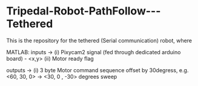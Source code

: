 # Tripedal-Robot-PathFollow---Tethered


This is the repository for the tethered (Serial communication) robot, where

MATLAB:
inputs -> (i) Pixycam2 signal (fed through dedicated arduino board) - <x,y> 
          (ii) Motor ready flag 
     
outputs -> (i) 3 byte Motor command sequence offset by 30degress, e.g. <60, 30, 0>  -> <30, 0 , -30> degrees sweep

